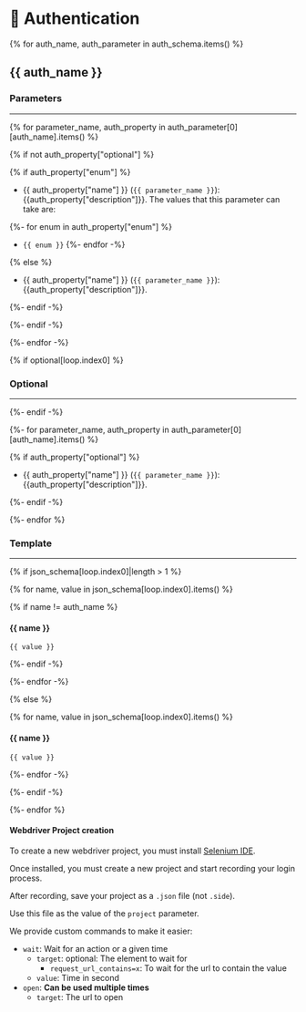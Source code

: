 # 🔐 Authentication

{% for auth_name, auth_parameter in auth_schema.items() %}

## {{ auth_name }}

### Parameters

---

{% for parameter_name, auth_property in auth_parameter[0][auth_name].items() %}

{% if not auth_property["optional"] %}

{% if auth_property["enum"] %}

- {{ auth_property["name"] }} (`{{ parameter_name }}`): {{auth_property["description"]}}. The values that this parameter can take are:

{%- for enum in auth_property["enum"] %} 
  - `{{ enum }}`
{%- endfor -%}

{% else %}

- {{ auth_property["name"] }} (`{{ parameter_name }}`): {{auth_property["description"]}}.

{%- endif -%}

{%- endif -%}

{%- endfor -%}

{% if optional[loop.index0] %}

### Optional

---

{%- endif -%}

{%- for parameter_name, auth_property in auth_parameter[0][auth_name].items() %}

{% if auth_property["optional"] %}

- {{ auth_property["name"] }} (`{{ parameter_name }}`): {{auth_property["description"]}}.

{%- endif -%}

{%- endfor %}

### Template

---

{% if json_schema[loop.index0]|length > 1 %}

{% for name, value in json_schema[loop.index0].items() %}

{% if name != auth_name %}

#### {{ name }}

```
{{ value }}
```

{%- endif -%}

{%- endfor -%}

{% else %}

{% for name, value in json_schema[loop.index0].items() %}

#### {{ name }}

```
{{ value }}
```

{%- endfor -%}

{%- endif -%}

{%- endfor %}

#### Webdriver Project creation

To create a new webdriver project, you must install [Selenium IDE](https://www.selenium.dev/selenium-ide/).

Once installed, you must create a new project and start recording your login process.

After recording, save your project as a `.json` file (not `.side`).

Use this file as the value of the `project` parameter.

We provide custom commands to make it easier:
- `wait`: Wait for an action or a given time
  - `target`: optional: The element to wait for
    - `request_url_contains=x`: To wait for the url to contain the value
  - `value`: Time in second
- `open`: **Can be used multiple times**
  - `target`: The url to open
